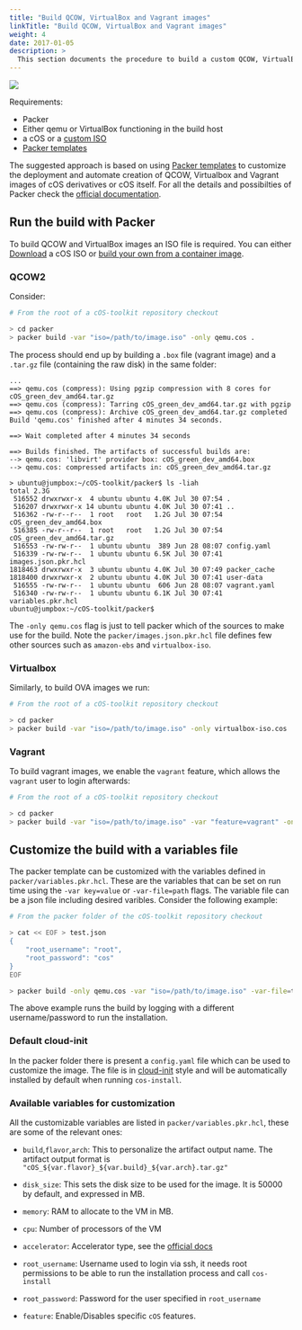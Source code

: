 ```yaml
---
title: "Build QCOW, VirtualBox and Vagrant images"
linkTitle: "Build QCOW, VirtualBox and Vagrant images"
weight: 4
date: 2017-01-05
description: >
  This section documents the procedure to build a custom QCOW, VirtualBox and a Vagrant images with the cOS packer templates
---
```


![](https://docs.google.com/drawings/d/e/2PACX-1vT-ZugVPCUCffRbfko-tOoTyRIpqjtgvQgQn74lckTZCjMLIakEJKRPwyjFL7tGEmKE8DDMVSZBEZ9u/pub?w=1223&h=691)

Requirements:

* Packer
* Either qemu or VirtualBox functioning in the build host
* a cOS or a [custom ISO](../../build_iso)
* [Packer templates](https://github.com/rancher-sandbox/cOS-toolkit/tree/master/packer)

The suggested approach is based on using [Packer templates](https://github.com/rancher-sandbox/cOS-toolkit/tree/master/packer) to customize the
deployment and automate creation of QCOW, Virtualbox and Vagrant images of cOS derivatives or cOS itself. For all the details
and possibilties of Packer check the [official documentation](https://www.packer.io/guides/hcl).

## Run the build with Packer

To build QCOW and VirtualBox images an ISO file is required. You can either [Download](../../../getting-started/download) a cOS ISO or [build your own from a container image](../../build_iso).

### QCOW2

Consider:

```bash
# From the root of a cOS-toolkit repository checkout

> cd packer
> packer build -var "iso=/path/to/image.iso" -only qemu.cos .
```

The process should end up by building a `.box` file (vagrant image) and a `.tar.gz` file (containing the raw disk) in the same folder:

```
...
==> qemu.cos (compress): Using pgzip compression with 8 cores for cOS_green_dev_amd64.tar.gz
==> qemu.cos (compress): Tarring cOS_green_dev_amd64.tar.gz with pgzip
==> qemu.cos (compress): Archive cOS_green_dev_amd64.tar.gz completed
Build 'qemu.cos' finished after 4 minutes 34 seconds.

==> Wait completed after 4 minutes 34 seconds

==> Builds finished. The artifacts of successful builds are:
--> qemu.cos: 'libvirt' provider box: cOS_green_dev_amd64.box
--> qemu.cos: compressed artifacts in: cOS_green_dev_amd64.tar.gz

> ubuntu@jumpbox:~/cOS-toolkit/packer$ ls -liah
total 2.3G
 516552 drwxrwxr-x  4 ubuntu ubuntu 4.0K Jul 30 07:54 .
 516207 drwxrwxr-x 14 ubuntu ubuntu 4.0K Jul 30 07:41 ..
 516362 -rw-r--r--  1 root   root   1.2G Jul 30 07:54 cOS_green_dev_amd64.box
 516385 -rw-r--r--  1 root   root   1.2G Jul 30 07:54 cOS_green_dev_amd64.tar.gz
 516553 -rw-rw-r--  1 ubuntu ubuntu  389 Jun 28 08:07 config.yaml
 516339 -rw-rw-r--  1 ubuntu ubuntu 6.5K Jul 30 07:41 images.json.pkr.hcl
1818463 drwxrwxr-x  3 ubuntu ubuntu 4.0K Jul 30 07:49 packer_cache
1818400 drwxrwxr-x  2 ubuntu ubuntu 4.0K Jul 30 07:41 user-data
 516555 -rw-rw-r--  1 ubuntu ubuntu  606 Jun 28 08:07 vagrant.yaml
 516340 -rw-rw-r--  1 ubuntu ubuntu 6.1K Jul 30 07:41 variables.pkr.hcl
ubuntu@jumpbox:~/cOS-toolkit/packer$ 
```

The `-only qemu.cos` flag is just to tell packer which of the sources
to make use for the build. Note the `packer/images.json.pkr.hcl` file defines
few other sources such as `amazon-ebs` and `virtualbox-iso`.

### Virtualbox

Similarly, to build OVA images we run:

```bash
# From the root of a cOS-toolkit repository checkout

> cd packer
> packer build -var "iso=/path/to/image.iso" -only virtualbox-iso.cos .
```

### Vagrant

To build vagrant images, we enable the `vagrant` feature, which allows the `vagrant` user to login afterwards:

```bash
# From the root of a cOS-toolkit repository checkout

> cd packer
> packer build -var "iso=/path/to/image.iso" -var "feature=vagrant" -only virtualbox-iso.cos .
```

## Customize the build with a variables file

The packer template can be customized with the variables defined in
`packer/variables.pkr.hcl`. These are the variables that can be set on run
time using the `-var key=value` or `-var-file=path` flags. The variable file
can be a json file including desired varibles. Consider the following example:

```bash
# From the packer folder of the cOS-toolkit repository checkout

> cat << EOF > test.json
{
    "root_username": "root",
    "root_password": "cos"
}
EOF

> packer build -only qemu.cos -var "iso=/path/to/image.iso" -var-file=test.json .
```

The above example runs the build by logging with a different username/password to run the installation.

### Default cloud-init

In the packer folder there is present a `config.yaml` file which can be used to customize the image. The file is in [cloud-init](../../../references/cloud-init) style and will be automatically installed by default when running `cos-install`.

### Available variables for customization

All the customizable variables are listed in `packer/variables.pkr.hcl`, 
these are some of the relevant ones:

* `build`,`flavor`,`arch`: This to personalize the artifact output name. The artifact output format is
  `"cOS_${var.flavor}_${var.build}_${var.arch}.tar.gz"`

* `disk_size`: This sets the disk size to be used for the image. It is 50000 by default, and expressed in MB.

* `memory`: RAM to allocate to the VM in MB.

* `cpu`: Number of processors of the VM

* `accelerator`: Accelerator type, see the [official docs](https://www.packer.io/docs/builders/qemu#accelerator)

* `root_username`: Username used to login via ssh, it needs root permissions to be able to run the installation process and call `cos-install`

* `root_password`: Password for the user specified in `root_username`

* `feature`: Enable/Disables specific `cOS` features.
